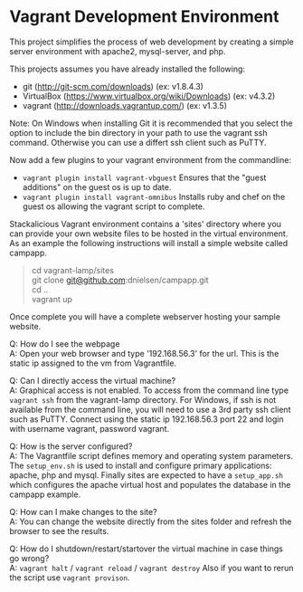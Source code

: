 Vagrant Development Environment
=============

This project simplifies the process of web development by creating a simple server environment with apache2, mysql-server, and php.

This projects assumes you have already installed the following:
* git (http://git-scm.com/downloads) (ex: v1.8.4.3)
* VirtualBox (https://www.virtualbox.org/wiki/Downloads) (ex: v4.3.2)
* vagrant (http://downloads.vagrantup.com/) (ex: v1.3.5)

Note: On Windows when installing Git it is recommended that you select the option to include the bin directory in your path to use the vagrant ssh command.  Otherwise you can use a differt ssh client such as PuTTY.

Now add a few plugins to your vagrant environment from the commandline:
* `vagrant plugin install vagrant-vbguest` Ensures that the "guest additions" on the guest os is up to date. 
* `vagrant plugin install vagrant-omnibus` Installs ruby and chef on the guest os allowing the vagrant script to complete.


Stackalicious Vagrant environment contains a 'sites' directory where you can provide your own website files to be hosted in the virtual environment.  As an example the following instructions will install a simple website called campapp.

> cd vagrant-lamp/sites  
> git clone git@github.com:dnielsen/campapp.git  
> cd ..  
> vagrant up  

Once complete you will have a complete webserver hosting your sample website.  

Q: How do I see the webpage  
A: Open your web browser and type '192.168.56.3' for the url.  This is the static ip assigned to the vm from Vagrantfile.  

Q: Can I directly access the virtual machine?  
A: Graphical access is not enabled. To access from the command line type `vagrant ssh` from the vagrant-lamp directory. For Windows, if ssh is not available from the command line, you will need to use a 3rd party ssh client such as PuTTY. Connect using the static ip 192.168.56.3 port 22 and login with username vagrant, password vagrant.  

Q: How is the server configured?  
A: The Vagrantfile script defines memory and operating system parameters.  The `setup_env.sh` is used to install and configure primary applications: apache, php and mysql.  Finally sites are expected to have a `setup_app.sh` which configures the apache virtual host and populates the database in the  campapp example.

Q: How can I make changes to the site?  
A: You can change the website directly from the sites folder and refresh the browser to see the results.

Q: How do I shutdown/restart/startover the virtual machine in case things go wrong?  
A: `vagrant halt` / `vagrant reload` / `vagrant destroy`  Also if you want to rerun the script use `vagrant provison`.

